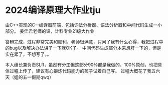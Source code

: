 # 2024编译原理大作业tju
由C++实现的C--编译器前端，包括词法分析器、语法分析器和中间代码生成一小部分。
姜佳君老师的课，计科专业21级大作业

答辩完成，过程非常完美和顺利，老师很满意，只问了我有什么心得，我把过程中的bug以及解决办法讲了一下就OK了。
中间代码生成部分本来想肝一下的，但是实在累了，不想写了。。

本人组长兼负责SLR，~~虽然有分工但这部分90%都是我做的~~，100%原创，也把具体过程上传了，建议有心锻炼代码能力的孩子试着自己写。
过程大概花了我五六天（姐的五一假期qwq）


